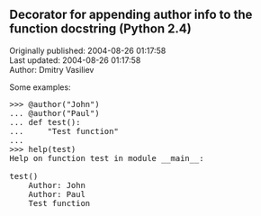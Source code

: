 ## Decorator for appending author info to the function docstring (Python 2.4)  
Originally published: 2004-08-26 01:17:58  
Last updated: 2004-08-26 01:17:58  
Author: Dmitry Vasiliev  
  
Some examples:

<pre>
>>> @author("John")
... @author("Paul")
... def test():
...     "Test function"
...
>>> help(test)
Help on function test in module __main__:

test()
    Author: John
    Author: Paul
    Test function
</pre>